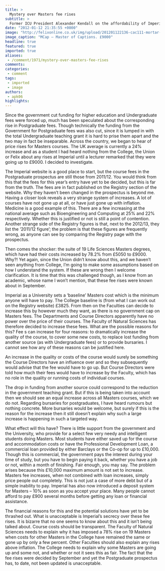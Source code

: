 ```yaml
---
title: >
  Mystery over Masters fee rises
subtitle: >
  Former ICU President Alexander Kendall on the affordability of Imperial's postgraduate degrees - are the new price hikes justified?
date: "2012-01-12 21:35:55 +0000"
image: "http://felixonline.co.uk/img/upload/201201122136-cac111-mortar-board.jpg"
image_caption: "MCap – Master of Captions. £9000"
headline: true
featured: true
imported: true
aliases:
 - /comment/1971/mystery-over-masters-fee-rises
comments:
categories:
 - comment
tags:
 - imported
 - image
authors:
 - apk06
highlights:
---
```


Since the government cut funding for higher education and Undergraduate fees were forced up, much has been speculated about the corresponding rise in Postgraduate fees. Though technically the funding from the Government for Postgraduate fees was also cut, since it is lumped in with the total Undergraduate teaching grant it is hard to prise them apart and the two may in fact be inseparable. Across the country, we began to hear of price rises for Masters courses. The UK average is currently a 24% increase and as a student I had heard nothing from the College, the Union or Felix about any rises at Imperial until a lecturer remarked that they were going up to £9000. I decided to investigate.

The Imperial website is a good place to start, but the course fees in the Postgraduate prospectus are still those from 2011/12. You would think from this that the fees for this year’s entry have yet to be decided, but this is far from the truth. The fees are in fact published on the Registry section of the website. Why they haven’t been changed in the prospectus is beyond me. Having a closer look reveals a very strange system of increases. A lot of courses have not gone up at all, or have just gone up with inflation. Medicine is a good example of this. There are a few increasing at the national average such as Bioengineering and Computing at 25% and 22% respectively. Whether this is justified or not is still a point of contention. Another strange side of the Registry figures is that, next to the 2012/13, they list the ‘2011/12 figure’; the problem is that these figures are frequently wrong, as anyone can see by comparing the Registry page with the prospectus.

Then comes the shocker: the suite of 19 Life Sciences Masters degrees, which have had their costs increased by 78.2% from £5050 to £9000. Why?! Yet again, since the Union didn’t know about this, and we haven’t seen anything from College, I’m going to make some assumptions based on how I understand the system. If these are wrong then I welcome clarification. It is time that this was challenged though, as I know from an academic, whose name I won’t mention, that these fee rises were known about in September.

Imperial as a University sets a ‘baseline’ Masters cost which is the minimum anyone will have to pay. The College baseline is (from what I can work out on the Registry website) £3825. From then on the Faculties can decide to increase this by however much they want, as there is no government cap on Masters fees. The Departments and Course Directors apparently have no power over the price of their courses. The Faculty of Natural Sciences has therefore decided to increase these fees. What are the possible reasons for this? Fee s can increase for four reasons: to dramatically increase the quality of the course, to cover some new costs, to replace lost funding from another source (as with Undergraduate fees) or to provide bursaries. I cannot see how any of these reasons can be justified here.

An increase in the quality or costs of the course would surely be something the Course Directors have an influence over and so they subsequently would advise that the fee would have to go up. But Course Directors were told how much their fees would have to increase by the Faculty, which has no role in the quality or running costs of individual courses.

The drop in funding from another source could correspond to the reduction in the government teaching grant. But if this is being taken into account then we should see an equal increase across all Masters courses, which we do not. Regarding bursaries for postgraduates, I have heard rumours but nothing concrete. More bursaries would be welcome, but surely if this is the reason for the increase then it still doesn’t explain why such a large increase is happening in such a targeted way.

What effect will this have? There is little support from the government and the University, who provide for a select few very needy and intelligent students doing Masters. Most students have either saved up for the course and accommodation costs or have the Professional Development Loan, a commercial loan provided by either Barclays or the Co-op for up to £10,000. Though this is commercial, the government pays the interest during your time of study, but you have to begin paying it back, whether you have a job or not, within a month of finishing. Fair enough, you may say. The problem arises because this £10,000 maximum amount is not set to increase. Masters fee increases, when not combined with loan increases, simply price people out completely. This is not just a case of more debt but of a simple inability to pay. Imperial has also now introduced a deposit system for Masters – 10% as soon as you accept your place. Many people cannot afford to pay £900 several months before getting any loan or financial assistance.

The financial reasons for this and the potential solutions have yet to be thrashed out. What is unacceptable is Imperial’s secrecy over these fee rises. It is bizarre that no one seems to know about this and it isn’t being talked about. Course costs should be transparent. The Faculty of Natural Sciences needs to explain why it has imposed a 78% rise on 19 Masters when costs for other Masters in the College have remained the same or gone up by only a few percent. Other Faculties should also explain any rises above inflation. The College needs to explain why some Masters are going up and some not, and whether or not it sees this as fair. The fact that the fee rises were decided by September and yet the Postgraduate prospectus has, to date, not been updated is unacceptable.
